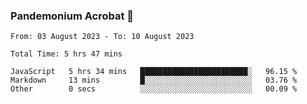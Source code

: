 ### Pandemonium Acrobat 🤸

<!--START_SECTION:waka-->

```all_time
From: 03 August 2023 - To: 10 August 2023

Total Time: 5 hrs 47 mins

JavaScript   5 hrs 34 mins   ████████████████████████░   96.15 %
Markdown     13 mins         █░░░░░░░░░░░░░░░░░░░░░░░░   03.76 %
Other        0 secs          ░░░░░░░░░░░░░░░░░░░░░░░░░   00.09 %
```

<!--END_SECTION:waka-->
